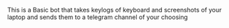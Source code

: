 This is  a Basic bot that takes keylogs of keyboard and screenshots of your laptop and sends them to a telegram channel of your choosing
